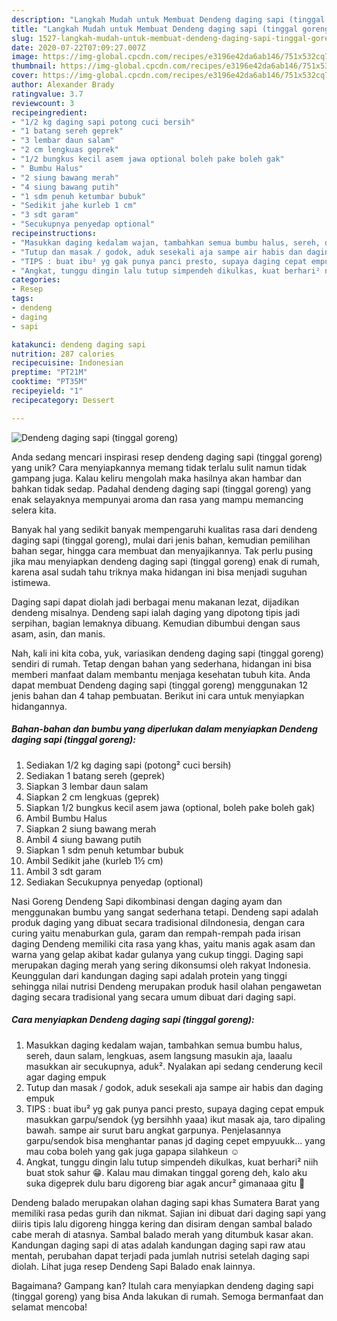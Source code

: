 ```yaml
---
description: "Langkah Mudah untuk Membuat Dendeng daging sapi (tinggal goreng), Bikin Ngiler"
title: "Langkah Mudah untuk Membuat Dendeng daging sapi (tinggal goreng), Bikin Ngiler"
slug: 1527-langkah-mudah-untuk-membuat-dendeng-daging-sapi-tinggal-goreng-bikin-ngiler
date: 2020-07-22T07:09:27.007Z
image: https://img-global.cpcdn.com/recipes/e3196e42da6ab146/751x532cq70/dendeng-daging-sapi-tinggal-goreng-foto-resep-utama.jpg
thumbnail: https://img-global.cpcdn.com/recipes/e3196e42da6ab146/751x532cq70/dendeng-daging-sapi-tinggal-goreng-foto-resep-utama.jpg
cover: https://img-global.cpcdn.com/recipes/e3196e42da6ab146/751x532cq70/dendeng-daging-sapi-tinggal-goreng-foto-resep-utama.jpg
author: Alexander Brady
ratingvalue: 3.7
reviewcount: 3
recipeingredient:
- "1/2 kg daging sapi potong cuci bersih"
- "1 batang sereh geprek"
- "3 lembar daun salam"
- "2 cm lengkuas geprek"
- "1/2 bungkus kecil asem jawa optional boleh pake boleh gak"
- " Bumbu Halus"
- "2 siung bawang merah"
- "4 siung bawang putih"
- "1 sdm penuh ketumbar bubuk"
- "Sedikit jahe kurleb 1 cm"
- "3 sdt garam"
- "Secukupnya penyedap optional"
recipeinstructions:
- "Masukkan daging kedalam wajan, tambahkan semua bumbu halus, sereh, daun salam, lengkuas, asem langsung masukin aja, laaalu masukkan air secukupnya, aduk². Nyalakan api sedang cenderung kecil agar daging empuk"
- "Tutup dan masak / godok, aduk sesekali aja sampe air habis dan daging empuk"
- "TIPS : buat ibu² yg gak punya panci presto, supaya daging cepat empuk masukkan garpu/sendok (yg bersihhh yaaa) ikut masak aja, taro dipaling bawah. sampe air surut baru angkat garpunya. Penjelasannya garpu/sendok bisa menghantar panas jd daging cepet empyuukk... yang mau coba boleh yang gak juga gapapa silahkeun ☺️"
- "Angkat, tunggu dingin lalu tutup simpendeh dikulkas, kuat berhari² niih buat stok sahur 😁. Kalau mau dimakan tinggal goreng deh, kalo aku suka digeprek dulu baru digoreng biar agak ancur² gimanaaa gitu 🤣"
categories:
- Resep
tags:
- dendeng
- daging
- sapi

katakunci: dendeng daging sapi 
nutrition: 287 calories
recipecuisine: Indonesian
preptime: "PT21M"
cooktime: "PT35M"
recipeyield: "1"
recipecategory: Dessert

---
```



![Dendeng daging sapi (tinggal goreng)](https://img-global.cpcdn.com/recipes/e3196e42da6ab146/751x532cq70/dendeng-daging-sapi-tinggal-goreng-foto-resep-utama.jpg)

Anda sedang mencari inspirasi resep dendeng daging sapi (tinggal goreng) yang unik? Cara menyiapkannya memang tidak terlalu sulit namun tidak gampang juga. Kalau keliru mengolah maka hasilnya akan hambar dan bahkan tidak sedap. Padahal dendeng daging sapi (tinggal goreng) yang enak selayaknya mempunyai aroma dan rasa yang mampu memancing selera kita.

Banyak hal yang sedikit banyak mempengaruhi kualitas rasa dari dendeng daging sapi (tinggal goreng), mulai dari jenis bahan, kemudian pemilihan bahan segar, hingga cara membuat dan menyajikannya. Tak perlu pusing jika mau menyiapkan dendeng daging sapi (tinggal goreng) enak di rumah, karena asal sudah tahu triknya maka hidangan ini bisa menjadi suguhan istimewa.

Daging sapi dapat diolah jadi berbagai menu makanan lezat, dijadikan dendeng misalnya. Dendeng sapi ialah daging yang dipotong tipis jadi serpihan, bagian lemaknya dibuang. Kemudian dibumbui dengan saus asam, asin, dan manis.


Nah, kali ini kita coba, yuk, variasikan dendeng daging sapi (tinggal goreng) sendiri di rumah. Tetap dengan bahan yang sederhana, hidangan ini bisa memberi manfaat dalam membantu menjaga kesehatan tubuh kita. Anda dapat membuat Dendeng daging sapi (tinggal goreng) menggunakan 12 jenis bahan dan 4 tahap pembuatan. Berikut ini cara untuk menyiapkan hidangannya.

<!--inarticleads1-->

##### Bahan-bahan dan bumbu yang diperlukan dalam menyiapkan Dendeng daging sapi (tinggal goreng):

1. Sediakan 1/2 kg daging sapi (potong² cuci bersih)
1. Sediakan 1 batang sereh (geprek)
1. Siapkan 3 lembar daun salam
1. Siapkan 2 cm lengkuas (geprek)
1. Siapkan 1/2 bungkus kecil asem jawa (optional, boleh pake boleh gak)
1. Ambil  Bumbu Halus
1. Siapkan 2 siung bawang merah
1. Ambil 4 siung bawang putih
1. Siapkan 1 sdm penuh ketumbar bubuk
1. Ambil Sedikit jahe (kurleb 1½ cm)
1. Ambil 3 sdt garam
1. Sediakan Secukupnya penyedap (optional)


Nasi Goreng Dendeng Sapi dikombinasi dengan daging ayam dan menggunakan bumbu yang sangat sederhana tetapi. Dendeng sapi adalah produk daging yang dibuat secara tradisional diIndonesia, dengan cara curing yaitu menaburkan gula, garam dan rempah-rempah pada irisan daging Dendeng memiliki cita rasa yang khas, yaitu manis agak asam dan warna yang gelap akibat kadar gulanya yang cukup tinggi. Daging sapi merupakan daging merah yang sering dikonsumsi oleh rakyat Indonesia. Keunggulan dari kandungan daging sapi adalah protein yang tinggi sehingga nilai nutrisi Dendeng merupakan produk hasil olahan pengawetan daging secara tradisional yang secara umum dibuat dari daging sapi. 

<!--inarticleads2-->

##### Cara menyiapkan Dendeng daging sapi (tinggal goreng):

1. Masukkan daging kedalam wajan, tambahkan semua bumbu halus, sereh, daun salam, lengkuas, asem langsung masukin aja, laaalu masukkan air secukupnya, aduk². Nyalakan api sedang cenderung kecil agar daging empuk
1. Tutup dan masak / godok, aduk sesekali aja sampe air habis dan daging empuk
1. TIPS : buat ibu² yg gak punya panci presto, supaya daging cepat empuk masukkan garpu/sendok (yg bersihhh yaaa) ikut masak aja, taro dipaling bawah. sampe air surut baru angkat garpunya. Penjelasannya garpu/sendok bisa menghantar panas jd daging cepet empyuukk... yang mau coba boleh yang gak juga gapapa silahkeun ☺️
1. Angkat, tunggu dingin lalu tutup simpendeh dikulkas, kuat berhari² niih buat stok sahur 😁. Kalau mau dimakan tinggal goreng deh, kalo aku suka digeprek dulu baru digoreng biar agak ancur² gimanaaa gitu 🤣


Dendeng balado merupakan olahan daging sapi khas Sumatera Barat yang memiliki rasa pedas gurih dan nikmat. Sajian ini dibuat dari daging sapi yang diiris tipis lalu digoreng hingga kering dan disiram dengan sambal balado cabe merah di atasnya. Sambal balado merah yang ditumbuk kasar akan. Kandungan daging sapi di atas adalah kandungan daging sapi raw atau mentah, perubahan dapat terjadi pada jumlah nutrisi setelah daging sapi diolah. Lihat juga resep Dendeng Sapi Balado enak lainnya. 

Bagaimana? Gampang kan? Itulah cara menyiapkan dendeng daging sapi (tinggal goreng) yang bisa Anda lakukan di rumah. Semoga bermanfaat dan selamat mencoba!
